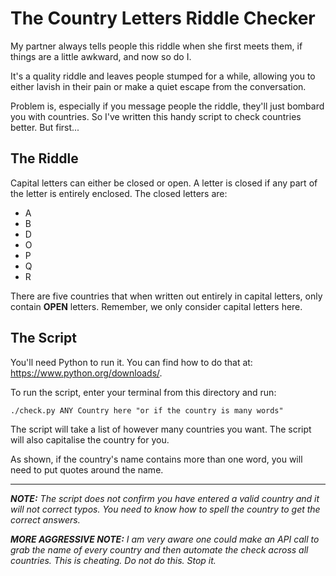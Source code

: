 # The Country Letters Riddle Checker

My partner always tells people this riddle when she first meets them, if things are a little awkward, and now so do I.

It's a quality riddle and leaves people stumped for a while, allowing you to either lavish in their pain or make a quiet escape from the conversation.

Problem is, especially if you message people the riddle, they'll just bombard you with countries. So I've written this handy script to check countries better.
But first...

## The Riddle

Capital letters can either be closed or open. A letter is closed if any part of the letter is entirely enclosed. The closed letters are:
- A
- B
- D
- O
- P
- Q
- R

There are five countries that when written out entirely in capital letters, only contain **OPEN** letters. Remember, we only consider capital letters here.

## The Script

You'll need Python to run it. You can find how to do that at: https://www.python.org/downloads/.

To run the script, enter your terminal from this directory and run:
```
./check.py ANY Country here "or if the country is many words"
```

The script will take a list of however many countries you want. The script will also capitalise the country for you.

As shown, if the country's name contains more than one word, you will need to put quotes around the name.

___

_**NOTE:** The script does not confirm you have entered a valid country and it will not correct typos. You need to know how to spell the country to get the correct answers._

_**MORE AGGRESSIVE NOTE:** I am very aware one could make an API call to grab the name of every country and then automate the check across all countries. This is cheating. Do not do this. Stop it._
